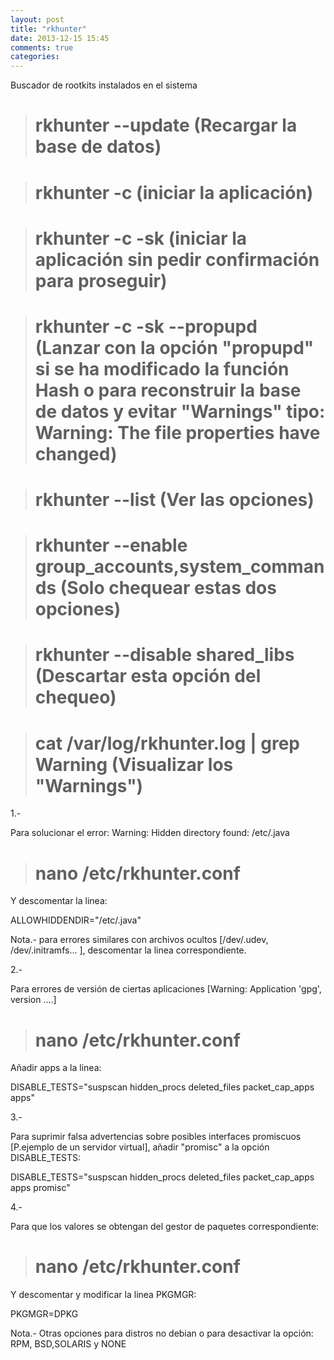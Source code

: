 ```yaml
---
layout: post
title: "rkhunter"
date: 2013-12-15 15:45
comments: true
categories: 
---
```

Buscador de rootkits instalados en el sistema

># rkhunter --update  (Recargar la base de datos)

># rkhunter -c  (iniciar la aplicación)

># rkhunter -c -sk (iniciar la aplicación sin pedir confirmación para proseguir)

># rkhunter -c -sk --propupd (Lanzar con la opción "propupd" si se ha modificado la función Hash o para reconstruir la base de datos y evitar "Warnings" tipo: Warning: The file properties have changed)

># rkhunter --list (Ver las opciones)

># rkhunter --enable group_accounts,system_commands  (Solo chequear estas dos opciones)

># rkhunter --disable shared_libs  (Descartar esta opción del chequeo)

># cat /var/log/rkhunter.log | grep Warning (Visualizar los "Warnings")

1.-

Para solucionar el error: Warning: Hidden directory found: /etc/.java

># nano /etc/rkhunter.conf

Y descomentar la linea:

ALLOWHIDDENDIR="/etc/.java"

Nota.- para errores similares con archivos ocultos [/dev/.udev, /dev/.initramfs... ], descomentar la linea correspondiente.

2.-

Para errores de versión de ciertas aplicaciones [Warning: Application 'gpg', version ....]

># nano /etc/rkhunter.conf

Añadir apps a la linea:

DISABLE_TESTS="suspscan hidden_procs deleted_files packet_cap_apps apps"

3.-

Para suprimir falsa advertencias sobre posibles interfaces promiscuos [P.ejemplo de un servidor virtual], añadir "promisc" a la opción DISABLE_TESTS:

DISABLE_TESTS="suspscan hidden_procs deleted_files packet_cap_apps apps promisc"

4.-

Para que los valores se obtengan del gestor de paquetes correspondiente:

># nano /etc/rkhunter.conf

Y descomentar y modificar la linea PKGMGR:

PKGMGR=DPKG

Nota.- Otras opciones para distros no debian o para desactivar la opción: RPM, BSD,SOLARIS y NONE

